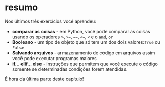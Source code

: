 # resumo

Nos últimos três exercícios você aprendeu:

* **comparar as coisas** - em Python, você pode comparar as coisas usando os operadores `>`, `>=`, `==`, `<=`, `<` e o `and`, `or`
* **Booleano** - um tipo de objeto que só tem um dos dois valores:`True` ou `False`
* **Salvando arquivos** - armazenamento de código em arquivos assim você pode executar programas maiores
* **if... elif... else** - instruções que permitem que você execute o código somente se determinadas condições forem atendidas.

É hora da última parte deste capítulo!

